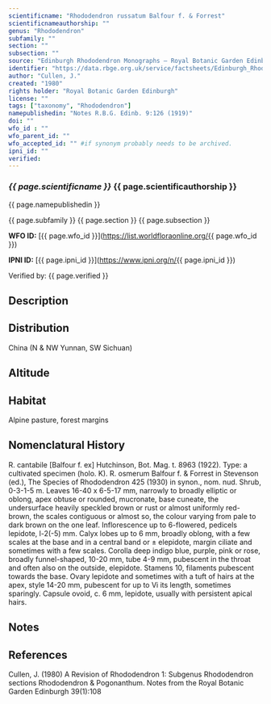 ```yaml
---
scientificname: "Rhododendron russatum Balfour f. & Forrest"
scientificnameauthorship: ""
genus: "Rhododendron"
subfamily: ""
section: ""
subsection: ""
source: "Edinburgh Rhododendron Monographs – Royal Botanic Garden Edinburgh"
identifier: "https://data.rbge.org.uk/service/factsheets/Edinburgh_Rhododendron_Monographs.xhtml"
author: "Cullen, J."
created: "1980"
rights holder: "Royal Botanic Garden Edinburgh"
license: ""
tags: ["taxonomy", "Rhododendron"]
namepublishedin: "Notes R.B.G. Edinb. 9:126 (1919)"
doi: ""
wfo_id : ""
wfo_parent_id: ""
wfo_accepted_id: "" #if synonym probably needs to be archived.                      
ipni_id: ""
verified:
---
```

### _{{ page.scientificname }}_ {{ page.scientificauthorship }}
 {{ page.namepublishedin }}

{{ page.subfamily }} {{ page.section }} {{ page.subsection }}

**WFO ID:** [{{ page.wfo_id }}](https://list.worldfloraonline.org/{{ page.wfo_id }})

**IPNI ID:** [{{ page.ipni_id }}](https://www.ipni.org/n/{{ page.ipni_id }})

Verified by: {{ page.verified }}



## Description


## Distribution
China (N & NW Yunnan, SW Sichuan)

## Altitude


## Habitat
Alpine pasture, forest margins

## Nomenclatural History
R. cantabile [Balfour f. ex] Hutchinson, Bot. Mag. t. 8963 (1922). Type: a cultivated specimen (holo. K). R. osmerum Balfour f. & Forrest in Stevenson (ed.), The Species of Rhododendron 425 (1930) in synon., nom. nud. Shrub, 0-3-1-5 m. Leaves 16-40 x 6-5-17 mm, narrowly to broadly elliptic or oblong, apex obtuse or rounded, mucronate, base cuneate, the undersurface heavily speckled brown or rust or almost uniformly red-brown, the scales contiguous or almost so, the colour varying from pale to dark brown on the one leaf. Inflorescence up to 6-flowered, pedicels lepidote, l-2(-5) mm. Calyx lobes up to 6 mm, broadly oblong, with a few scales at the base and in a central band or ± elepidote, margin ciliate and sometimes with a few scales. Corolla deep indigo blue, purple, pink or rose, broadly funnel-shaped, 10-20 mm, tube 4-9 mm, pubescent in the throat and often also on the outside, elepidote. Stamens 10, filaments pubescent towards the base. Ovary lepidote and sometimes with a tuft of hairs at the apex, style 14-20 mm, pubescent for up to Vi its length, sometimes sparingly. Capsule ovoid, c. 6 mm, lepidote, usually with persistent apical hairs.
                       
## Notes


## References

Cullen, J. (1980) A Revision of Rhododendron 1: Subgenus Rhododendron sections Rhododendron & Pogonanthum. Notes from the Royal Botanic Garden Edinburgh 39(1):108
